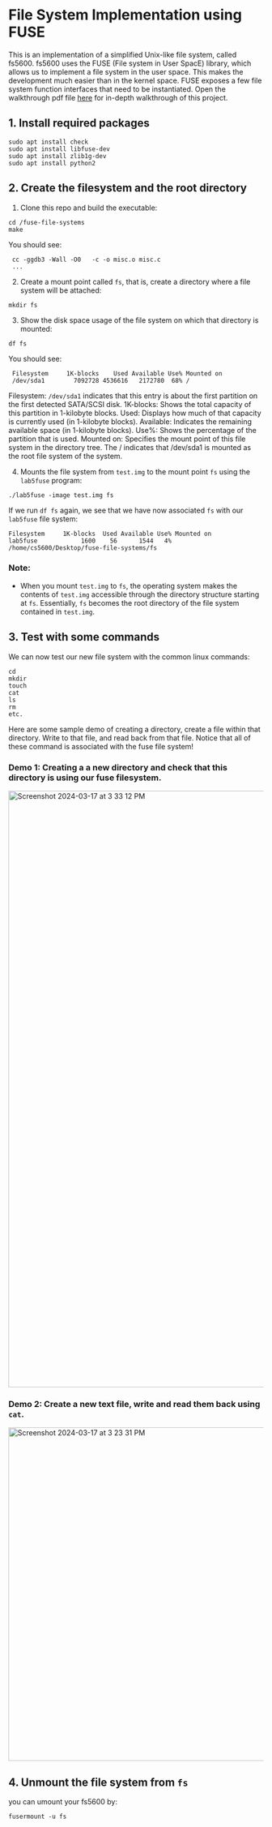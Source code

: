 # File System Implementation using FUSE

This is an implementation of a simplified Unix-like file system, called fs5600.
fs5600 uses the FUSE (File system in User SpacE) library, which allows us to implement a file system in the user space. This makes the development much easier than in the kernel space. FUSE exposes a few file system function interfaces that need to be instantiated.
Open the walkthrough pdf file [here](https://github.com/freecode23/fuse-file-systems/blob/main/walkthrough.pdf) for in-depth walkthrough of this project.

## 1. Install required packages
```
sudo apt install check
sudo apt install libfuse-dev
sudo apt install zlib1g-dev
sudo apt install python2
```

## 2. Create the filesystem and the root directory
1. Clone this repo and build the executable:
```
cd /fuse-file-systems
make 
```
You should see:
```
 cc -ggdb3 -Wall -O0   -c -o misc.o misc.c
 ...
```
2. Create a mount point called `fs`, that is, create a directory where a file system will be attached:
```
mkdir fs
```

3. Show the disk space usage of the file system on which that directory is mounted:
```
df fs
```
You should see:
```
 Filesystem     1K-blocks    Used Available Use% Mounted on
 /dev/sda1        7092728 4536616   2172780  68% /
```
Filesystem: `/dev/sda1` indicates that this entry is about the first partition on the first detected SATA/SCSI disk.
1K-blocks: Shows the total capacity of this partition in 1-kilobyte blocks.
Used: Displays how much of that capacity is currently used (in 1-kilobyte blocks).
Available: Indicates the remaining available space (in 1-kilobyte blocks).
Use%: Shows the percentage of the partition that is used.
Mounted on: Specifies the mount point of this file system in the directory tree. The / indicates that /dev/sda1 is mounted as the root file system of the system.

4. Mounts the file system from `test.img` to the mount point `fs` using the `lab5fuse` program:
```
./lab5fuse -image test.img fs
```

If we run `df fs` again, we see that we have now associated `fs` with our `lab5fuse` file system:
```
Filesystem     1K-blocks  Used Available Use% Mounted on
lab5fuse            1600    56      1544   4% /home/cs5600/Desktop/fuse-file-systems/fs
```


### Note:
- When you mount `test.img` to `fs`, the operating system makes the contents of `test.img` accessible through the directory structure starting at `fs`. Essentially, `fs` becomes the root directory of the file system contained in `test.img`.

## 3. Test with some commands

We can now test our new file system with the common linux commands:
```
cd
mkdir
touch
cat
ls
rm
etc.
```
Here are some sample demo of creating a directory, create a file within that directory.
Write to that file, and read back from that file.
Notice that all of these command is associated with the fuse file system!
### Demo 1: Creating a a new directory and check that this directory is using our fuse filesystem.
<img width="1177" alt="Screenshot 2024-03-17 at 3 33 12 PM" src="https://github.com/freecode23/fuse-file-systems/assets/67333705/e117f42d-37e3-4f58-a33f-16945f3a4794">

### Demo 2: Create a new text file, write and read them back using `cat`.
<img width="658" alt="Screenshot 2024-03-17 at 3 23 31 PM" src="https://github.com/freecode23/fuse-file-systems/assets/67333705/cebc1bcd-a812-4425-a9c9-c5c602ccdb42">

## 4. Unmount the file system from `fs`
you can umount your fs5600 by:
```
fusermount -u fs
```
